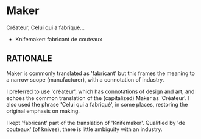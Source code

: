 # Maker #

Créateur,
Celui qui a fabriqué...

* Knifemaker: fabricant de couteaux

## RATIONALE ##

Maker is commonly translated as 'fabricant' but this frames the meaning
to a narrow scope (manufacturer), with a connotation of industry.

I preferred to use 'créateur', which has connotations of design and art,
and echoes the common translation of the (capitalized) Maker as 'Créateur'.
I also used the phrase 'Celui qui a fabriqué', in some places, restoring
the original emphasis on making.

I kept 'fabricant' part of the translation of 'Knifemaker'. Qualified
by 'de couteaux' (of knives), there is little ambiguity with an industry.
